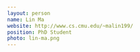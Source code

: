 ```yaml
---
layout: person
name: Lin Ma
website: http://www.cs.cmu.edu/~malin199/
position: PhD Student
photo: lin-ma.png
---
```

